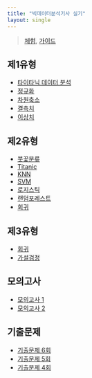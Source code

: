 ```yaml
---
title: "빅데이터분석기사 실기"
layout: single
---
```


> [체험][0-1], [가이드][0-2]

## 제1유형
* [타이타닉 데이터 분석][1-1] 
* [정규화][1-2]
* [차원축소][1-3]
* [결측치][1-4]
* [이상치][1-5]

## 제2유형
* [붓꽃분류][2-1]
* [Titanic][2-2]
* [KNN][2-3]
* [SVM][2-4]
* [로지스틱][2-5]
* [랜덤포레스트][2-6]
* [회귀][2-7]

## 제3유형
* [회귀][3-1]
* [가설검정][3-2]

## 모의고사
* [모의고사 1][4-1]
* [모의고사 2][4-2]

## 기출문제
* [기출문제 6회][5-1]
* [기출문제 5회][5-2]
* [기출문제 4회][5-3] 

[0-1]: https://dataq.goorm.io/exam/3/%EC%B2%B4%ED%97%98%ED%95%98%EA%B8%B0/quiz/1
[0-2]: https://drive.google.com/file/d/19U5OpjxQXCtDAkafHsLnkK_mxRr8cqAl/view
[1-1]: https://colab.research.google.com/drive/1Tdm-rOxBUQaH6GPtJvIz8lU1lUjVoeLC?usp=sharing
[1-2]: https://colab.research.google.com/drive/1xqKk6Wq1xjoNoF_0zizu7XPsJTZWVu-J?usp=sharing
[1-3]: https://colab.research.google.com/drive/1wJ1-qDS-HZZxjNSEV0R_2SSvhejrMf8T?usp=sharing
[1-4]: https://colab.research.google.com/drive/1Bu-6awPPBji2DJ1o_VciNkY3liHa4YBt?usp=sharing
[1-5]: https://colab.research.google.com/drive/1DjXsNUN7jTSQqeOB4Qm1V6qoJD_YBlNl?usp=sharing
[2-1]: https://colab.research.google.com/drive/1sV8-1xXT_k5YvTqTAUPg4qhaeAn6dqXU?usp=sharing
[2-2]: https://colab.research.google.com/drive/1n1JSz38CiLkEO8fgcLKlXNTPwG5vJR0-?usp=sharing
[2-3]: https://colab.research.google.com/drive/1nOPE1z0AwRIZ1KJAlC6Ry7CnFgml_VxM?usp=sharing
[2-4]: https://colab.research.google.com/drive/1fMvuS89nlS4NyZympCi3LXXPXoBMIZfs?usp=sharing
[2-5]: https://colab.research.google.com/drive/1EIc6DUO4Dizr4c_b2phfjt3jqJEqndZX?usp=sharing
[2-6]: https://colab.research.google.com/drive/1FQkGw5fulLiyT5xoaErGhZEl9AWtrcPL?usp=sharing
[2-7]: https://colab.research.google.com/drive/1uEiswb5WgNgC4PXK9uHcUIXWgHmaur3N?usp=sharing
[3-1]: https://colab.research.google.com/drive/1zrbyA8iDbP_596mXgY4FQ4lH09V9vV22?usp=sharing
[3-2]: https://colab.research.google.com/drive/1Psb3Ue9hQpBA9HNzUyuRervqnP4YAnKS?usp=sharing
[4-1]: https://colab.research.google.com/drive/1Mw-Hy1E1mvWOb6SMLun4N7tJkaqCxVAl?usp=sharing
[4-2]: https://colab.research.google.com/drive/1U0JnNeaZLpJTxYHxuLEzIyl3JU-K1o1y?usp=sharing
[5-1]: https://colab.research.google.com/drive/101f-NtzuYgBMOVnb2-YxI8ana_9t5vPc?usp=sharing
[5-2]: https://colab.research.google.com/drive/1sEQz7hNfZWVO5ZR2fq5EpI3LyWPbQPa5?usp=sharing
[5-3]: https://colab.research.google.com/drive/1WJ4uiGK_fgz8ZrxRLBVTWjqHDJZp-Qxj?usp=sharing
